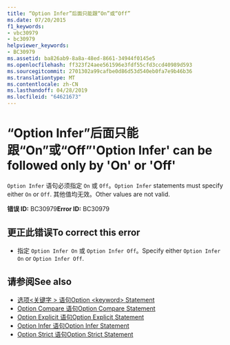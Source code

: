 ```yaml
---
title: “Option Infer”后面只能跟“On”或“Off”
ms.date: 07/20/2015
f1_keywords:
- vbc30979
- bc30979
helpviewer_keywords:
- BC30979
ms.assetid: ba826ab9-8a8a-48ed-8661-34944f0145e5
ms.openlocfilehash: ff323f24aee561596e3fdf55cfd3ccd40989d593
ms.sourcegitcommit: 2701302a99cafbe0d86d53d540eb0fa7e9b46b36
ms.translationtype: MT
ms.contentlocale: zh-CN
ms.lasthandoff: 04/28/2019
ms.locfileid: "64621673"
---
```

# <a name="option-infer-can-be-followed-only-by-on-or-off"></a><span data-ttu-id="62494-102">“Option Infer”后面只能跟“On”或“Off”</span><span class="sxs-lookup"><span data-stu-id="62494-102">'Option Infer' can be followed only by 'On' or 'Off'</span></span>
<span data-ttu-id="62494-103">`Option Infer` 语句必须指定 `On` 或 `Off`。</span><span class="sxs-lookup"><span data-stu-id="62494-103">`Option Infer` statements must specify either `On` or `Off`.</span></span> <span data-ttu-id="62494-104">其他值均无效。</span><span class="sxs-lookup"><span data-stu-id="62494-104">Other values are not valid.</span></span>  
  
 <span data-ttu-id="62494-105">**错误 ID:** BC30979</span><span class="sxs-lookup"><span data-stu-id="62494-105">**Error ID:** BC30979</span></span>  
  
## <a name="to-correct-this-error"></a><span data-ttu-id="62494-106">更正此错误</span><span class="sxs-lookup"><span data-stu-id="62494-106">To correct this error</span></span>  
  
- <span data-ttu-id="62494-107">指定 `Option Infer On` 或 `Option Infer Off`。</span><span class="sxs-lookup"><span data-stu-id="62494-107">Specify either `Option Infer On` or `Option Infer Off`.</span></span>  
  
## <a name="see-also"></a><span data-ttu-id="62494-108">请参阅</span><span class="sxs-lookup"><span data-stu-id="62494-108">See also</span></span>

- [<span data-ttu-id="62494-109">选项\<关键字 > 语句</span><span class="sxs-lookup"><span data-stu-id="62494-109">Option \<keyword> Statement</span></span>](../../visual-basic/language-reference/statements/option-keyword-statement.md)
- [<span data-ttu-id="62494-110">Option Compare 语句</span><span class="sxs-lookup"><span data-stu-id="62494-110">Option Compare Statement</span></span>](../../visual-basic/language-reference/statements/option-compare-statement.md)
- [<span data-ttu-id="62494-111">Option Explicit 语句</span><span class="sxs-lookup"><span data-stu-id="62494-111">Option Explicit Statement</span></span>](../../visual-basic/language-reference/statements/option-explicit-statement.md)
- [<span data-ttu-id="62494-112">Option Infer 语句</span><span class="sxs-lookup"><span data-stu-id="62494-112">Option Infer Statement</span></span>](../../visual-basic/language-reference/statements/option-infer-statement.md)
- [<span data-ttu-id="62494-113">Option Strict 语句</span><span class="sxs-lookup"><span data-stu-id="62494-113">Option Strict Statement</span></span>](../../visual-basic/language-reference/statements/option-strict-statement.md)
